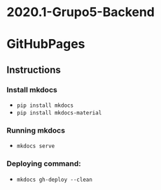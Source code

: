 # 2020.1-Grupo5-Backend

# GitHubPages

## Instructions

### Install mkdocs
* <code>pip install mkdocs</code>
* <code>pip install mkdocs-material</code>

### Running mkdocs
* <code>mkdocs serve</code>

### Deploying command:
* <p><code>mkdocs gh-deploy --clean</code></p>
